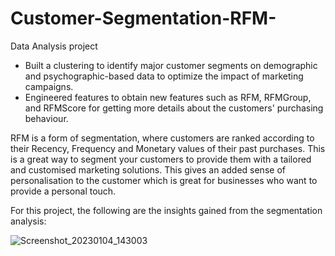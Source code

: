 # Customer-Segmentation-RFM-
Data Analysis project

- Built a clustering to identify major customer segments on demographic and psychographic-based data to optimize the impact of marketing campaigns. 
- Engineered features to obtain new features such as RFM, RFMGroup, and RFMScore for getting more details about the customers' purchasing behaviour.

RFM is a form of segmentation, where customers are ranked according to their Recency, Frequency and Monetary values of their past purchases. This is a great way to segment your customers to provide them with a tailored and customised marketing solutions. This gives an added sense of personalisation to the customer which is great for businesses who want to provide a personal touch.

For this project, the following are the insights gained from the segmentation analysis:

![Screenshot_20230104_143003](https://user-images.githubusercontent.com/117560882/210519647-f47ee69e-994a-4d5d-b13a-86a830eebb22.png)
